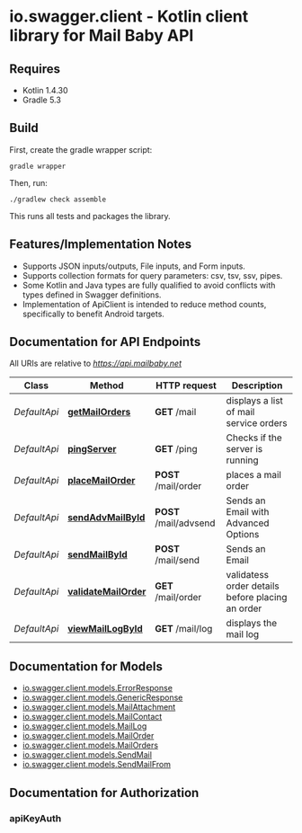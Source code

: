 # io.swagger.client - Kotlin client library for Mail Baby API

## Requires

* Kotlin 1.4.30
* Gradle 5.3

## Build

First, create the gradle wrapper script:

```
gradle wrapper
```

Then, run:

```
./gradlew check assemble
```

This runs all tests and packages the library.

## Features/Implementation Notes

* Supports JSON inputs/outputs, File inputs, and Form inputs.
* Supports collection formats for query parameters: csv, tsv, ssv, pipes.
* Some Kotlin and Java types are fully qualified to avoid conflicts with types defined in Swagger definitions.
* Implementation of ApiClient is intended to reduce method counts, specifically to benefit Android targets.

<a name="documentation-for-api-endpoints"></a>
## Documentation for API Endpoints

All URIs are relative to *https://api.mailbaby.net*

Class | Method | HTTP request | Description
------------ | ------------- | ------------- | -------------
*DefaultApi* | [**getMailOrders**](docs/DefaultApi.md#getmailorders) | **GET** /mail | displays a list of mail service orders
*DefaultApi* | [**pingServer**](docs/DefaultApi.md#pingserver) | **GET** /ping | Checks if the server is running
*DefaultApi* | [**placeMailOrder**](docs/DefaultApi.md#placemailorder) | **POST** /mail/order | places a mail order
*DefaultApi* | [**sendAdvMailById**](docs/DefaultApi.md#sendadvmailbyid) | **POST** /mail/advsend | Sends an Email with Advanced Options
*DefaultApi* | [**sendMailById**](docs/DefaultApi.md#sendmailbyid) | **POST** /mail/send | Sends an Email
*DefaultApi* | [**validateMailOrder**](docs/DefaultApi.md#validatemailorder) | **GET** /mail/order | validatess order details before placing an order
*DefaultApi* | [**viewMailLogById**](docs/DefaultApi.md#viewmaillogbyid) | **GET** /mail/log | displays the mail log

<a name="documentation-for-models"></a>
## Documentation for Models

 - [io.swagger.client.models.ErrorResponse](docs/ErrorResponse.md)
 - [io.swagger.client.models.GenericResponse](docs/GenericResponse.md)
 - [io.swagger.client.models.MailAttachment](docs/MailAttachment.md)
 - [io.swagger.client.models.MailContact](docs/MailContact.md)
 - [io.swagger.client.models.MailLog](docs/MailLog.md)
 - [io.swagger.client.models.MailOrder](docs/MailOrder.md)
 - [io.swagger.client.models.MailOrders](docs/MailOrders.md)
 - [io.swagger.client.models.SendMail](docs/SendMail.md)
 - [io.swagger.client.models.SendMailFrom](docs/SendMailFrom.md)

<a name="documentation-for-authorization"></a>
## Documentation for Authorization

<a name="apiKeyAuth"></a>
### apiKeyAuth


